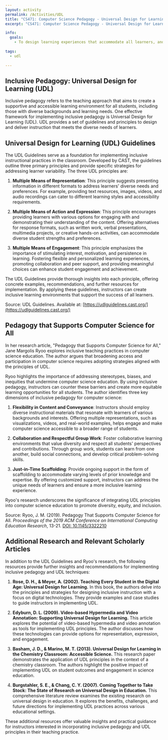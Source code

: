 ```yaml
---
layout: activity
permalink: /Activities/UDL
title: "CS471: Computer Science Pedagogy - Universal Design for Learning"
excerpt: "CS471: Computer Science Pedagogy - Universal Design for Learning"

info:
  goals: 
    - To design learning experiences that accommodate all learners, and that celebrate the different perspectives and needs that each individual student brings to the table
        
tags:
  - udl
  
---
```


## Inclusive Pedagogy: Universal Design for Learning (UDL) 

Inclusive pedagogy refers to the teaching approach that aims to create a supportive and accessible learning environment for all students, including those with diverse backgrounds and learning needs. One effective framework for implementing inclusive pedagogy is Universal Design for Learning (UDL). UDL provides a set of guidelines and principles to design and deliver instruction that meets the diverse needs of learners. 

## Universal Design for Learning (UDL) Guidelines

The UDL Guidelines serve as a foundation for implementing inclusive instructional practices in the classroom. Developed by CAST, the guidelines outline three primary principles and provide specific strategies for addressing learner variability. The three UDL principles are:

1. **Multiple Means of Representation**: This principle suggests presenting information in different formats to address learners' diverse needs and preferences. For example, providing text resources, images, videos, and audio recordings can cater to different learning styles and accessibility requirements.

2. **Multiple Means of Action and Expression**: This principle encourages providing learners with various options for engaging with and demonstrating their understanding of the content. Offering alternatives for response formats, such as written work, verbal presentations, multimedia projects, or creative hands-on activities, can accommodate diverse student strengths and preferences.

3. **Multiple Means of Engagement**: This principle emphasizes the importance of stimulating interest, motivation, and persistence in learning. Fostering flexible and personalized learning experiences, promoting collaboration and peer support, and providing meaningful choices can enhance student engagement and achievement.

The UDL Guidelines provide thorough insights into each principle, offering concrete examples, recommendations, and further resources for implementation. By applying these guidelines, instructors can create inclusive learning environments that support the success of all learners.

Source: UDL Guidelines. Available at: [https://udlguidelines.cast.org/](https://udlguidelines.cast.org/)

## Pedagogy that Supports Computer Science for All

In her research article, "Pedagogy that Supports Computer Science for All," Jane Margolis Ryoo explores inclusive teaching practices in computer science education. The author argues that broadening access and participation in computer science requires adopting strategies aligned with the principles of UDL.

Ryoo highlights the importance of addressing stereotypes, biases, and inequities that undermine computer science education. By using inclusive pedagogy, instructors can counter these barriers and create more equitable learning opportunities for all students. The author identifies three key dimensions of inclusive pedagogy for computer science:

1. **Flexibility in Content and Conveyance**: Instructors should employ diverse instructional materials that resonate with learners of various backgrounds and interests. Offering multiple representations, such as visualizations, videos, and real-world examples, helps engage and make computer science accessible to a broader range of students.

2. **Collaboration and Respectful Group Work**: Foster collaborative learning environments that value diversity and respect all students' perspectives and contributions. Through group work, students can learn from one another, build social connections, and develop critical problem-solving skills.

3. **Just-in-Time Scaffolding**: Provide ongoing support in the form of scaffolding to accommodate varying levels of prior knowledge and expertise. By offering customized support, instructors can address the unique needs of learners and ensure a more inclusive learning experience.

Ryoo's research underscores the significance of integrating UDL principles into computer science education to promote diversity, equity, and inclusion.

Source: Ryoo, J. M. (2019). Pedagogy That Supports Computer Science for All. *Proceedings of the 2019 ACM Conference on International Computing Education Research*, 13-21. [DOI: 10.1145/3322210](https://doi.org/10.1145/3322210)

## Additional Research and Relevant Scholarly Articles

In addition to the UDL Guidelines and Ryoo's research, the following resources provide further insights and recommendations for implementing inclusive pedagogy and UDL techniques:

1. **Rose, D. H., & Meyer, A. (2002). Teaching Every Student in the Digital Age: Universal Design for Learning.** In this book, the authors delve into the principles and strategies for designing inclusive instruction with a focus on digital technologies. They provide examples and case studies to guide instructors in implementing UDL.

2. **Edyburn, D. L. (2009). Video-based Hypermedia and Video Annotation: Supporting Universal Design for Learning.** This article explores the potential of video-based hypermedia and video annotation as tools for implementing UDL principles. The author discusses how these technologies can provide options for representation, expression, and engagement.

3. **Basham, J. D., & Marino, M. T. (2013). Universal Design for Learning in the Chemistry Classroom: Accessible Science.** This research paper demonstrates the application of UDL principles in the context of a chemistry classroom. The authors highlight the positive impact of implementing UDL on student outcomes and engagement in science education.

4. **Burgstahler, S. E., & Chang, C. Y. (2007). Coming Together to Take Stock: The State of Research on Universal Design in Education.** This comprehensive literature review examines the existing research on universal design in education. It explores the benefits, challenges, and future directions for implementing UDL practices across various educational settings.

These additional resources offer valuable insights and practical guidance for instructors interested in incorporating inclusive pedagogy and UDL principles in their teaching practice.
